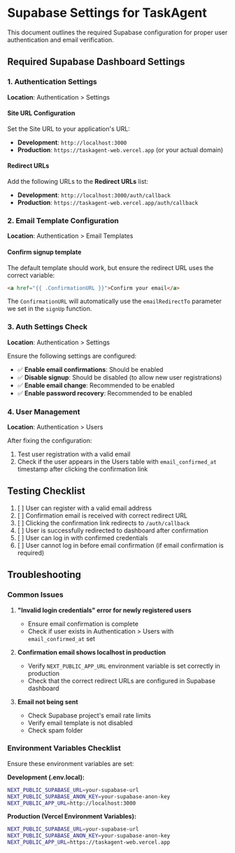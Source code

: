 # Supabase Settings for TaskAgent

This document outlines the required Supabase configuration for proper user authentication and email verification.

## Required Supabase Dashboard Settings

### 1. Authentication Settings

**Location**: Authentication > Settings

#### Site URL Configuration
Set the Site URL to your application's URL:
- **Development**: `http://localhost:3000`
- **Production**: `https://taskagent-web.vercel.app` (or your actual domain)

#### Redirect URLs
Add the following URLs to the **Redirect URLs** list:
- **Development**: `http://localhost:3000/auth/callback`
- **Production**: `https://taskagent-web.vercel.app/auth/callback`

### 2. Email Template Configuration

**Location**: Authentication > Email Templates

#### Confirm signup template
The default template should work, but ensure the redirect URL uses the correct variable:
```html
<a href="{{ .ConfirmationURL }}">Confirm your email</a>
```

The `ConfirmationURL` will automatically use the `emailRedirectTo` parameter we set in the `signUp` function.

### 3. Auth Settings Check

**Location**: Authentication > Settings

Ensure the following settings are configured:
- ✅ **Enable email confirmations**: Should be enabled
- ✅ **Disable signup**: Should be disabled (to allow new user registrations)
- ✅ **Enable email change**: Recommended to be enabled
- ✅ **Enable password recovery**: Recommended to be enabled

### 4. User Management

**Location**: Authentication > Users

After fixing the configuration:
1. Test user registration with a valid email
2. Check if the user appears in the Users table with `email_confirmed_at` timestamp after clicking the confirmation link

## Testing Checklist

1. [ ] User can register with a valid email address
2. [ ] Confirmation email is received with correct redirect URL
3. [ ] Clicking the confirmation link redirects to `/auth/callback`
4. [ ] User is successfully redirected to dashboard after confirmation
5. [ ] User can log in with confirmed credentials
6. [ ] User cannot log in before email confirmation (if email confirmation is required)

## Troubleshooting

### Common Issues

1. **"Invalid login credentials" error for newly registered users**
   - Ensure email confirmation is complete
   - Check if user exists in Authentication > Users with `email_confirmed_at` set

2. **Confirmation email shows localhost in production**
   - Verify `NEXT_PUBLIC_APP_URL` environment variable is set correctly in production
   - Check that the correct redirect URLs are configured in Supabase dashboard

3. **Email not being sent**
   - Check Supabase project's email rate limits
   - Verify email template is not disabled
   - Check spam folder

### Environment Variables Checklist

Ensure these environment variables are set:

**Development (.env.local):**
```bash
NEXT_PUBLIC_SUPABASE_URL=your-supabase-url
NEXT_PUBLIC_SUPABASE_ANON_KEY=your-supabase-anon-key
NEXT_PUBLIC_APP_URL=http://localhost:3000
```

**Production (Vercel Environment Variables):**
```bash
NEXT_PUBLIC_SUPABASE_URL=your-supabase-url
NEXT_PUBLIC_SUPABASE_ANON_KEY=your-supabase-anon-key
NEXT_PUBLIC_APP_URL=https://taskagent-web.vercel.app
```
